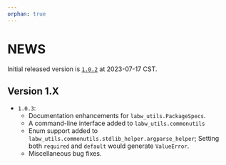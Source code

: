 ```yaml
---
orphan: true
---
```


# NEWS

Initial released version is [`1.0.2`](https://pypi.org/project/labw-utils/1.0.2/) at 2023-07-17 CST.

## Version 1.X

- `1.0.3`:
  - Documentation enhancements for `labw_utils.PackageSpecs`.
  - A command-line interface added to `labw_utils.commonutils`
  - Enum support added to `labw_utils.commonutils.stdlib_helper.argparse_helper`; Setting both `required` and `default` would generate `ValueError`.
  - Miscellaneous bug fixes.
